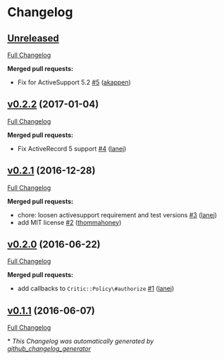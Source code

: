 # Changelog

## [Unreleased](https://github.com/lanej/critic/tree/HEAD)

[Full Changelog](https://github.com/lanej/critic/compare/v0.2.2...HEAD)

**Merged pull requests:**

- Fix for ActiveSupport 5.2 [\#5](https://github.com/lanej/critic/pull/5) ([akappen](https://github.com/akappen))

## [v0.2.2](https://github.com/lanej/critic/tree/v0.2.2) (2017-01-04)

[Full Changelog](https://github.com/lanej/critic/compare/v0.2.1...v0.2.2)

**Merged pull requests:**

- Fix ActiveRecord 5 support [\#4](https://github.com/lanej/critic/pull/4) ([lanej](https://github.com/lanej))

## [v0.2.1](https://github.com/lanej/critic/tree/v0.2.1) (2016-12-28)

[Full Changelog](https://github.com/lanej/critic/compare/v0.2.0...v0.2.1)

**Merged pull requests:**

- chore: loosen activesupport requirement and test versions [\#3](https://github.com/lanej/critic/pull/3) ([lanej](https://github.com/lanej))
- add MIT license [\#2](https://github.com/lanej/critic/pull/2) ([thommahoney](https://github.com/thommahoney))

## [v0.2.0](https://github.com/lanej/critic/tree/v0.2.0) (2016-06-22)

[Full Changelog](https://github.com/lanej/critic/compare/v0.1.1...v0.2.0)

**Merged pull requests:**

- add callbacks to `Critic::Policy\#authorize` [\#1](https://github.com/lanej/critic/pull/1) ([lanej](https://github.com/lanej))

## [v0.1.1](https://github.com/lanej/critic/tree/v0.1.1) (2016-06-07)

[Full Changelog](https://github.com/lanej/critic/compare/d8ca29b513cae27a858aec24862372aa1fa02bd5...v0.1.1)



\* *This Changelog was automatically generated by [github_changelog_generator](https://github.com/github-changelog-generator/github-changelog-generator)*
